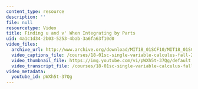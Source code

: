 ```yaml
---
content_type: resource
description: ''
file: null
resourcetype: Video
title: Finding u and v' When Integrating by Parts
uid: 4a1c1d34-2b03-5253-4bab-3a6fa63f10d0
video_files:
  archive_url: http://www.archive.org/download/MIT18_01SCF10/MIT18_01SCF10Rec_56_300k.mp4
  video_captions_file: /courses/18-01sc-single-variable-calculus-fall-2010/f42c1b3347ff54d387dacc46294c3e79_pWXh5t-37Qg.vtt
  video_thumbnail_file: https://img.youtube.com/vi/pWXh5t-37Qg/default.jpg
  video_transcript_file: /courses/18-01sc-single-variable-calculus-fall-2010/f7f5cd50f849fd872fe5a364747ec02f_pWXh5t-37Qg.pdf
video_metadata:
  youtube_id: pWXh5t-37Qg
---
```

